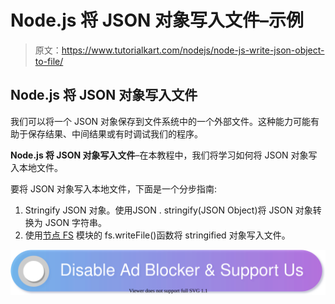 # Node.js 将 JSON 对象写入文件–示例

> 原文：<https://www.tutorialkart.com/nodejs/node-js-write-json-object-to-file/>

## Node.js 将 JSON 对象写入文件

我们可以将一个 JSON 对象保存到文件系统中的一个外部文件。这种能力可能有助于保存结果、中间结果或有时调试我们的程序。

**Node.js 将 JSON 对象写入文件**–在本教程中，我们将学习如何将 JSON 对象写入本地文件。

要将 JSON 对象写入本地文件，下面是一个分步指南:

1.  Stringify JSON 对象。使用JSON . stringify(JSON Object)将 JSON 对象转换为 JSON 字符串。
2.  使用[节点 FS](https://www.tutorialkart.com/nodejs/node-fs/) 模块的 fs.writeFile()函数将 stringified 对象写入文件。

[![](img/925da31b32d6bc3827932f6c8afb11bb.png)](https://www.tutorialkart.com/)